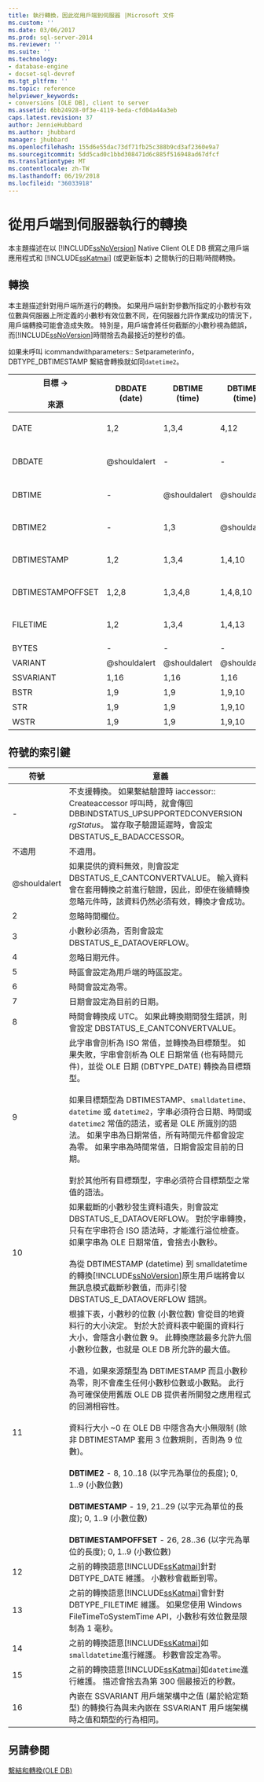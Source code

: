 ```yaml
---
title: 執行轉換，因此從用戶端到伺服器 |Microsoft 文件
ms.custom: ''
ms.date: 03/06/2017
ms.prod: sql-server-2014
ms.reviewer: ''
ms.suite: ''
ms.technology:
- database-engine
- docset-sql-devref
ms.tgt_pltfrm: ''
ms.topic: reference
helpviewer_keywords:
- conversions [OLE DB], client to server
ms.assetid: 6bb24928-0f3e-4119-beda-cfd04a44a3eb
caps.latest.revision: 37
author: JennieHubbard
ms.author: jhubbard
manager: jhubbard
ms.openlocfilehash: 155d6e55dac73df71fb25c388b9cd3af2360e9a7
ms.sourcegitcommit: 5dd5cad0c1bbd308471d6c885f516948ad67dfcf
ms.translationtype: MT
ms.contentlocale: zh-TW
ms.lasthandoff: 06/19/2018
ms.locfileid: "36033918"
---
```

# <a name="conversions-performed-from-client-to-server"></a>從用戶端到伺服器執行的轉換
  本主題描述在以 [!INCLUDE[ssNoVersion](../../includes/ssnoversion-md.md)] Native Client OLE DB 撰寫之用戶端應用程式和 [!INCLUDE[ssKatmai](../../includes/sskatmai-md.md)] (或更新版本) 之間執行的日期/時間轉換。  
  
## <a name="conversions"></a>轉換  
 本主題描述針對用戶端所進行的轉換。 如果用戶端針對參數所指定的小數秒有效位數與伺服器上所定義的小數秒有效位數不同，在伺服器允許作業成功的情況下，用戶端轉換可能會造成失敗。 特別是，用戶端會將任何截斷的小數秒視為錯誤，而[!INCLUDE[ssNoVersion](../../includes/ssnoversion-md.md)]時間捨去為最接近的整秒的值。  
  
 如果未呼叫 icommandwithparameters:: Setparameterinfo，DBTYPE_DBTIMESTAMP 繫結會轉換就如同`datetime2`。  
  
|目標 -><br /><br /> 來源|DBDATE (date)|DBTIME (time)|DBTIME2 (time)|DBTIMESTAMP (smalldatetime)|DBTIMESTAMP (datetime)|DBTIMESTAMP (datetime2)|DBTIMESTAMPOFFSET (datetimeoffset)|STR|WSTR|SQLVARIANT<br /><br /> (sql_variant)|  
|----------------------|---------------------|---------------------|----------------------|-----------------------------------|------------------------------|-------------------------------|------------------------------------------|---------|----------|-------------------------------------|  
|DATE|1,2|1,3,4|4,12|1,12|1,12|1,12|1,5, 12|1,12|1,12|1,12<br /><br /> datetime2(0)|  
|DBDATE|@shouldalert|-|-|1,6|1,6|1,6|1,5, 6|1,10|1,10|@shouldalert<br /><br /> 日期|  
|DBTIME|-|@shouldalert|@shouldalert|1,7|1,7|1,7|1,5, 7|1,10|1,10|@shouldalert<br /><br /> Time(0)|  
|DBTIME2|-|1,3|@shouldalert|1,7,10,14|1,7,10,15|1,7,10|1,5,7,10|1,10,11|1,10,11|@shouldalert<br /><br /> Time(7)|  
|DBTIMESTAMP|1,2|1,3,4|1,4,10|1,10,14|1,10,15|1,10|1,5,10|1,10,11|1,10,11|1,10<br /><br /> datetime2(7)|  
|DBTIMESTAMPOFFSET|1,2,8|1,3,4,8|1,4,8,10|1,8,10,14|1,8,10,15|1,8,10|1,10|1,10,11|1,10,11|1,10<br /><br /> datetimeoffset(7)|  
|FILETIME|1,2|1,3,4|1,4,13|1,13|1,13|1,13|1,5,13|1,13|1,10|1,13<br /><br /> datetime2(3)|  
|BYTES|-|-|-|-|-|-|-|不適用|不適用|不適用|  
|VARIANT|@shouldalert|@shouldalert|@shouldalert|1,10|1,10|1,10|1,10|不適用|不適用|1,10|  
|SSVARIANT|1,16|1,16|1,16|1,10,16|1,10,16|1,10,16|1,10,16|不適用|N/A|1,16|  
|BSTR|1,9|1,9|1,9,10|1,9,10|1,9,10|1,9,10|1,9,10|不適用|不適用|不適用|  
|STR|1,9|1,9|1,9,10|1,9,10|1,9,10|1,9,10|1,9,10|不適用|不適用|不適用|  
|WSTR|1,9|1,9|1,9,10|1,9,10|1,9,10|1,9,10|1,9,10|不適用|不適用|不適用|  
  
## <a name="key-to-symbols"></a>符號的索引鍵  
  
|符號|意義|  
|------------|-------------|  
|-|不支援轉換。 如果繫結驗證時 iaccessor:: Createaccessor 呼叫時，就會傳回 DBBINDSTATUS_UPSUPPORTEDCONVERSION *rgStatus*。 當存取子驗證延遲時，會設定 DBSTATUS_E_BADACCESSOR。|  
|不適用|不適用。|  
|@shouldalert|如果提供的資料無效，則會設定 DBSTATUS_E_CANTCONVERTVALUE。 輸入資料會在套用轉換之前進行驗證，因此，即使在後續轉換忽略元件時，該資料仍然必須有效，轉換才會成功。|  
|2|忽略時間欄位。|  
|3|小數秒必須為，否則會設定 DBSTATUS_E_DATAOVERFLOW。|  
|4|忽略日期元件。|  
|5|時區會設定為用戶端的時區設定。|  
|6|時間會設定為零。|  
|7|日期會設定為目前的日期。|  
|8|時間會轉換成 UTC。 如果此轉換期間發生錯誤，則會設定 DBSTATUS_E_CANTCONVERTVALUE。|  
|9|此字串會剖析為 ISO 常值，並轉換為目標類型。 如果失敗，字串會剖析為 OLE 日期常值 (也有時間元件)，並從 OLE 日期 (DBTYPE_DATE) 轉換為目標類型。<br /><br /> 如果目標類型為 DBTIMESTAMP、`smalldatetime`、`datetime` 或 `datetime2`，字串必須符合日期、時間或 `datetime2` 常值的語法，或者是 OLE 所識別的語法。 如果字串為日期常值，所有時間元件都會設定為零。 如果字串為時間常值，日期會設定目前的日期。<br /><br /> 對於其他所有目標類型，字串必須符合目標類型之常值的語法。|  
|10|如果截斷的小數秒發生資料遺失，則會設定 DBSTATUS_E_DATAOVERFLOW。 對於字串轉換，只有在字串符合 ISO 語法時，才能進行溢位檢查。 如果字串為 OLE 日期常值，會捨去小數秒。<br /><br /> 為從 DBTIMESTAMP (datetime) 到 smalldatetime 的轉換[!INCLUDE[ssNoVersion](../../includes/ssnoversion-md.md)]原生用戶端將會以無訊息模式截斷秒數值，而非引發 DBSTATUS_E_DATAOVERFLOW 錯誤。|  
|11|根據下表，小數秒的位數 (小數位數) 會從目的地資料行的大小決定。 對於大於資料表中範圍的資料行大小，會隱含小數位數 9。 此轉換應該最多允許九個小數秒位數，也就是 OLE DB 所允許的最大值。<br /><br /> 不過，如果來源類型為 DBTIMESTAMP 而且小數秒為零，則不會產生任何小數秒位數或小數點。 此行為可確保使用舊版 OLE DB 提供者所開發之應用程式的回溯相容性。<br /><br /> 資料行大小 ~0 在 OLE DB 中隱含為大小無限制 (除非 DBTIMESTAMP 套用 3 位數規則，否則為 9 位數)。<br /><br /> **DBTIME2** - 8, 10..18 (以字元為單位的長度); 0, 1..9 (小數位數)<br /><br /> **DBTIMESTAMP** - 19, 21..29 (以字元為單位的長度); 0, 1..9 (小數位數)<br /><br /> **DBTIMESTAMPOFFSET** - 26, 28..36 (以字元為單位的長度); 0, 1..9 (小數位數)|  
|12|之前的轉換語意[!INCLUDE[ssKatmai](../../includes/sskatmai-md.md)]針對 DBTYPE_DATE 維護。 小數秒會截斷到零。|  
|13|之前的轉換語意[!INCLUDE[ssKatmai](../../includes/sskatmai-md.md)]會針對 DBTYPE_FILETIME 維護。 如果您使用 Windows FileTimeToSystemTime API，小數秒有效位數是限制為 1 毫秒。|  
|14|之前的轉換語意[!INCLUDE[ssKatmai](../../includes/sskatmai-md.md)]如`smalldatetime`進行維護。 秒數會設定為零。|  
|15|之前的轉換語意[!INCLUDE[ssKatmai](../../includes/sskatmai-md.md)]如`datetime`進行維護。 描述會捨去為第 300 個最接近的秒數。|  
|16|內嵌在 SSVARIANT 用戶端架構中之值 (屬於給定類型) 的轉換行為與未內嵌在 SSVARIANT 用戶端架構時之值和類型的行為相同。|  
  
## <a name="see-also"></a>另請參閱  
 [繫結和轉換&#40;OLE DB&#41;](conversions-ole-db.md)  
  
  
